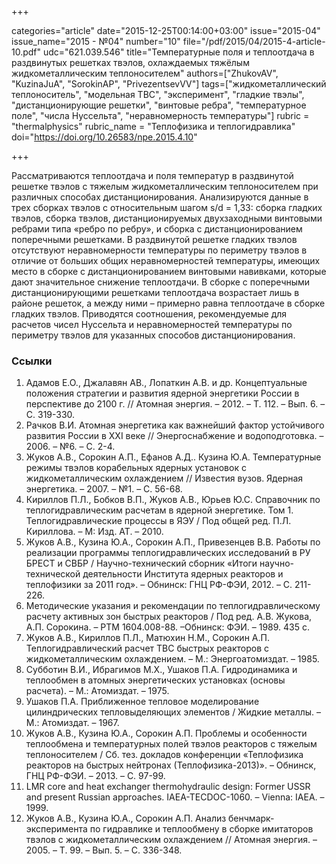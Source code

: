 +++

categories="article"
date="2015-12-25T00:14:00+03:00"
issue="2015-04"
issue_name="2015 - №04"
number="10"
file="/pdf/2015/04/2015-4-article-10.pdf"
udc="621.039.546"
title="Температурные поля и теплоотдача в раздвинутых решетках твэлов, охлаждаемых тяжёлым жидкометаллическим теплоносителем"
authors=["ZhukovAV", "KuzinaJuA", "SorokinAP", "PrivezentsevVV"]
tags=["жидкометаллический теплоноситель", "модельная ТВС", "эксперимент", "гладкие твэлы", "дистанционирующие решетки", "винтовые ребра", "температурное поле", "числа Нуссельта", "неравномерность температуры"]
rubric = "thermalphysics"
rubric_name = "Теплофизика и теплогидравлика"
doi="https://doi.org/10.26583/npe.2015.4.10"

+++

Рассматриваются теплоотдача и поля температур в раздвинутой решетке твэлов с тяжелым жидкометаллическим теплоносителем при различных способах дистанционирования. Анализируются данные в трех сборках твэлов с относительным шагом s/d = 1,33: сборка гладких твэлов, сборка твэлов, дистанционируемых двухзаходными винтовыми ребрами типа «ребро по ребру», и сборка с дистанционированием поперечными решетками. В раздвинутой решетке гладких твэлов отсутствуют неравномерности температуры по периметру твэлов в отличие от больших общих неравномерностей температуры, имеющих место в сборке с дистанционированием винтовыми навивками, которые дают значительное снижение теплоотдачи. В сборке с поперечными дистанционирующими решетками теплоотдача возрастает лишь в районе решеток, а между ними – примерно равна теплоотдаче в сборке гладких твэлов. Приводятся соотношения, рекомендуемые для расчетов чисел Нуссельта и неравномерностей температуры по периметру твэлов для указанных способов дистанционирования.

### Ссылки

1. Адамов Е.О., Джалавян АВ., Лопаткин А.В. и др. Концептуальные положения стратегии и развития ядерной энергетики России в перспективе до 2100 г. // Атомная энергия. – 2012. – Т. 112. – Вып. 6. – С. 319-330.
2. Рачков В.И. Атомная энергетика как важнейший фактор устойчивого развития России в XXI веке // Энергоснабжение и водоподготовка. – 2006. – №6. – С. 2-4.
3. Жуков А.В., Сорокин А.П., Ефанов А.Д.. Кузина Ю.А. Температурные режимы твэлов корабельных ядерных установок с жидкометаллическим охлаждением // Известия вузов. Ядерная энергетика. – 2007. – №1. – С. 56-68.
4. Кириллов П.Л., Бобков В.П., Жуков А.В., Юрьев Ю.С. Справочник по теплогидравлическим расчетам в ядерной энергетике. Том 1. Теплогидравлические процессы в ЯЭУ / Под общей ред. П.Л. Кириллова. – М: Изд. АТ. – 2010.
5. Жуков А.В., Кузина Ю.А., Сорокин А.П., Привезенцев В.В. Работы по реализации программы теплогидравлических исследований в РУ БРЕСТ и СВБР / Научно-технический сборник «Итоги научно-технической деятельности Института ядерных реакторов и теплофизики за 2011 год». – Обнинск: ГНЦ РФ-ФЭИ, 2012. – С. 211-226.
6. Методические указания и рекомендации по теплогидравлическому расчету активных зон быстрых реакторов / Под ред. А.В. Жукова, А.П. Сорокина. – РТМ 1604.008-88. –Обнинск: ФЭИ. – 1989. 435 с.
7. Жуков А.В., Кириллов П.Л., Матюхин Н.М., Сорокин А.П. Теплогидравлический расчет ТВС быстрых реакторов с жидкометаллическим охлаждением. – М.: Энергоатомиздат. – 1985.
8. Субботин В.И., Ибрагимов М.Х., Ушаков П.А. Гидродинамика и теплообмен в атомных энергетических установках (основы расчета). – М.: Атомиздат. – 1975.
9. Ушаков П.А. Приближенное тепловое моделирование цилиндрических тепловыделяющих элементов / Жидкие металлы. – М.: Атомиздат. – 1967.
10. Жуков А.В., Кузина Ю.А., Сорокин А.П. Проблемы и особенности теплообмена и температурных полей твэлов реакторов с тяжелым теплоносителем / Сб. тез. докладов конференции «Теплофизика реакторов на быстрых нейтронах (Теплофизика-2013)». – Обнинск, ГНЦ РФ-ФЭИ. – 2013. – C. 97-99.
11. LMR core and heat exchanger thermohydraulic design: Former USSR and present Russian approaches. IAEA-TECDOC-1060. – Vienna: IAEA. – 1999.
12. Жуков А.В., Кузина Ю.А., Сорокин А.П. Анализ бенчмарк-эксперимента по гидравлике и теплообмену в сборке имитаторов твэлов с жидкометаллическим охлаждением // Атомная энергия. – 2005. – Т. 99. – Вып. 5. – С. 336-348.